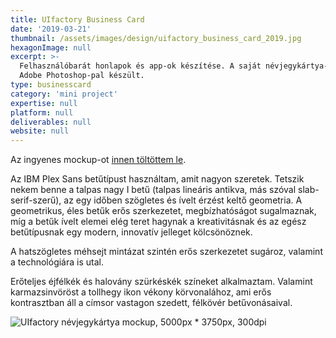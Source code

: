 ```yaml
---
title: UIfactory Business Card
date: '2019-03-21'
thumbnail: /assets/images/design/uifactory_business_card_2019.jpg
hexagonImage: null
excerpt: >-
  Felhasználóbarát honlapok és app-ok készítése. A saját névjegykártya-tervem.
  Adobe Photoshop-pal készült.
type: businesscard
category: 'mini project'
expertise: null
platform: null
deliverables: null
website: null
---
```


Az ingyenes mockup-ot [innen töltöttem le](https://www.mockupworld.co/free/floating-business-cards-mockup-2/).

Az IBM Plex Sans betűtípust használtam, amit nagyon szeretek. Tetszik nekem benne a talpas nagy I betű (talpas lineáris antikva, más szóval slab-serif-szerű), az egy időben szögletes és ívelt érzést keltő geometria. A geometrikus, éles betűk erős szerkezetet, megbízhatóságot sugalmaznak, míg a betűk ívelt elemei elég teret hagynak a kreativitásnak és az egész betűtípusnak egy modern, innovatív jelleget kölcsönöznek.

A hatszögletes méhsejt mintázat szintén erős szerkezetet sugároz, valamint a technológiára is utal.

Erőteljes éjfélkék és halovány szürkéskék színeket alkalmaztam. Valamint karmazsinvöröst a tollhegy ikon vékony körvonalához, ami erős kontrasztban áll a címsor vastagon szedett, félkövér betűvonásaival.

![UIfactory névjegykártya mockup, 5000px * 3750px, 300dpi](https://dl.dropboxusercontent.com/s/l12fp9621m3achn/uifactory_andras_gulacsi_business_card_2019_final.png)
